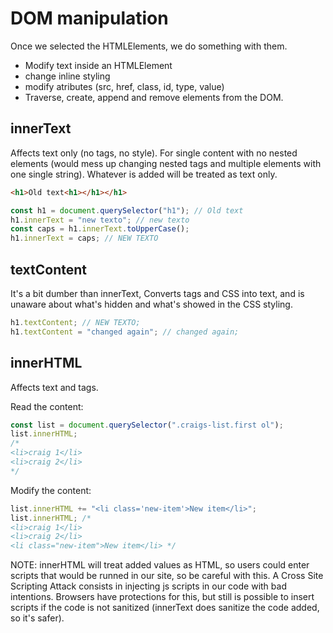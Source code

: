 # DOM manipulation

Once we selected the HTMLElements, we do something with them.

- Modify text inside an HTMLElement
- change inline styling
- modify atributes (src, href, class, id, type, value)
- Traverse, create, append and remove elements from the DOM.

## innerText

Affects text only (no tags, no style). For single content with no nested elements (would mess up changing nested tags and multiple elements with one single string). Whatever is added will be treated as text only.

```html
<h1>Old text<h1></h1></h1>
```

```javascript
const h1 = document.querySelector("h1"); // Old text
h1.innerText = "new texto"; // new texto
const caps = h1.innerText.toUpperCase();
h1.innerText = caps; // NEW TEXTO
```

## textContent

It's a bit dumber than innerText, Converts tags and CSS into text, and is unaware about what's hidden and what's showed in the CSS styling.

```javascript
h1.textContent; // NEW TEXTO;
h1.textContent = "changed again"; // changed again;
```

## innerHTML

Affects text and tags.

Read the content:

```javascript
const list = document.querySelector(".craigs-list.first ol");
list.innerHTML;
/* 
<li>craig 1</li>
<li>craig 2</li>
*/
```

Modify the content:

```javascript
list.innerHTML += "<li class='new-item'>New item</li>";
list.innerHTML; /*
<li>craig 1</li>
<li>craig 2</li>
<li class="new-item">New item</li> */
```

NOTE: innerHTML will treat added values as HTML, so users could enter scripts that would be runned in our site, so be careful with this. A Cross Site Scripting Attack consists in injecting js scripts in our code with bad intentions. Browsers have protections for this, but still is possible to insert scripts if the code is not sanitized (innerText does sanitize the code added, so it's safer).
